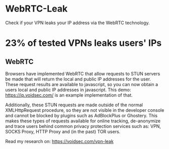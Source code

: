 # WebRTC-Leak
Check if your VPN leaks your IP address via the WebRTC technology.

# 23% of tested VPNs leaks users' IPs

## WebRTC

Browsers have implemented WebRTC that allow requests to STUN servers be made that will return the local and public IP addresses for the user. These request results are available to javascript, so you can now obtain a users local and public IP addresses in javascript. This demo: https://ip.voidsec.com/ is an example implementation of that.

Additionally, these STUN requests are made outside of the normal XMLHttpRequest procedure, so they are not visible in the developer console and cannot be blocked by plugins such as AdBlockPlus or Ghostery. This makes these types of requests available for online tracking, de-anonymize and trace users behind common privacy protection services such as: VPN, SOCKS Proxy, HTTP Proxy and (in the past) TOR users.

Read my research on: https://voidsec.com/vpn-leak

